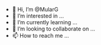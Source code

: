 - 👋 Hi, I’m @MularG
- 👀 I’m interested in ...
- 🌱 I’m currently learning ...
- 💞️ I’m looking to collaborate on ...
- 📫 How to reach me ...

<!---
MularG/MularG is a ✨ special ✨ repository because its `README.md` (this file) appears on your GitHub profile.
You can click the Preview link to take a look at your changes.
--->
